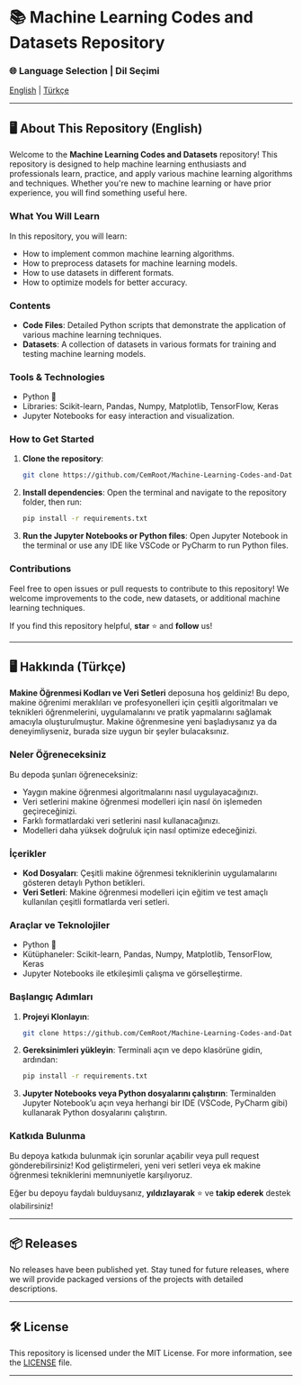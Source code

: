 # 📚 Machine Learning Codes and Datasets Repository

### 🌐 Language Selection | Dil Seçimi
[English](#english) | [Türkçe](#turkçe)

---

<a name="english"></a>

## 🖥️ About This Repository (English)

Welcome to the **Machine Learning Codes and Datasets** repository! This repository is designed to help machine learning enthusiasts and professionals learn, practice, and apply various machine learning algorithms and techniques. Whether you're new to machine learning or have prior experience, you will find something useful here.

### What You Will Learn
In this repository, you will learn:
- How to implement common machine learning algorithms.
- How to preprocess datasets for machine learning models.
- How to use datasets in different formats.
- How to optimize models for better accuracy.

### Contents
- **Code Files**: Detailed Python scripts that demonstrate the application of various machine learning techniques.
- **Datasets**: A collection of datasets in various formats for training and testing machine learning models.

### Tools & Technologies
- Python 🐍
- Libraries: Scikit-learn, Pandas, Numpy, Matplotlib, TensorFlow, Keras
- Jupyter Notebooks for easy interaction and visualization.

### How to Get Started
1. **Clone the repository**:
    ```bash
    git clone https://github.com/CemRoot/Machine-Learning-Codes-and-Datasets.git
    ```
2. **Install dependencies**:
    Open the terminal and navigate to the repository folder, then run:
    ```bash
    pip install -r requirements.txt
    ```

3. **Run the Jupyter Notebooks or Python files**:
    Open Jupyter Notebook in the terminal or use any IDE like VSCode or PyCharm to run Python files.

### Contributions
Feel free to open issues or pull requests to contribute to this repository! We welcome improvements to the code, new datasets, or additional machine learning techniques.

If you find this repository helpful, **star** ⭐ and **follow** us!

---

<a name="turkçe"></a>

## 🖥️ Hakkında (Türkçe)

**Makine Öğrenmesi Kodları ve Veri Setleri** deposuna hoş geldiniz! Bu depo, makine öğrenimi meraklıları ve profesyonelleri için çeşitli algoritmaları ve teknikleri öğrenmelerini, uygulamalarını ve pratik yapmalarını sağlamak amacıyla oluşturulmuştur. Makine öğrenmesine yeni başladıysanız ya da deneyimliyseniz, burada size uygun bir şeyler bulacaksınız.

### Neler Öğreneceksiniz
Bu depoda şunları öğreneceksiniz:
- Yaygın makine öğrenmesi algoritmalarını nasıl uygulayacağınızı.
- Veri setlerini makine öğrenmesi modelleri için nasıl ön işlemeden geçireceğinizi.
- Farklı formatlardaki veri setlerini nasıl kullanacağınızı.
- Modelleri daha yüksek doğruluk için nasıl optimize edeceğinizi.

### İçerikler
- **Kod Dosyaları**: Çeşitli makine öğrenmesi tekniklerinin uygulamalarını gösteren detaylı Python betikleri.
- **Veri Setleri**: Makine öğrenmesi modelleri için eğitim ve test amaçlı kullanılan çeşitli formatlarda veri setleri.

### Araçlar ve Teknolojiler
- Python 🐍
- Kütüphaneler: Scikit-learn, Pandas, Numpy, Matplotlib, TensorFlow, Keras
- Jupyter Notebooks ile etkileşimli çalışma ve görselleştirme.

### Başlangıç Adımları
1. **Projeyi Klonlayın**:
    ```bash
    git clone https://github.com/CemRoot/Machine-Learning-Codes-and-Datasets.git
    ```
2. **Gereksinimleri yükleyin**:
    Terminali açın ve depo klasörüne gidin, ardından:
    ```bash
    pip install -r requirements.txt
    ```

3. **Jupyter Notebooks veya Python dosyalarını çalıştırın**:
    Terminalden Jupyter Notebook’u açın veya herhangi bir IDE (VSCode, PyCharm gibi) kullanarak Python dosyalarını çalıştırın.

### Katkıda Bulunma
Bu depoya katkıda bulunmak için sorunlar açabilir veya pull request gönderebilirsiniz! Kod geliştirmeleri, yeni veri setleri veya ek makine öğrenmesi tekniklerini memnuniyetle karşılıyoruz.

Eğer bu depoyu faydalı bulduysanız, **yıldızlayarak** ⭐ ve **takip ederek** destek olabilirsiniz!

---

## 📦 Releases
No releases have been published yet. Stay tuned for future releases, where we will provide packaged versions of the projects with detailed descriptions.

---

## 🛠 License
This repository is licensed under the MIT License. For more information, see the [LICENSE](LICENSE) file.

---

